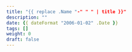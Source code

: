 ```yaml
---
title: "{{ replace .Name "-" " " | title }}"
description: ""
date: {{ dateFormat "2006-01-02" .Date }}
tags: []
weight: 0
draft: false
---
```

